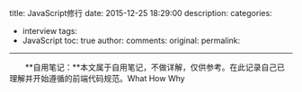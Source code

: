 title: JavaScript修行
date: 2015-12-25 18:29:00
description:
categories:
- interview
tags:
- JavaScript
toc: true
author:
comments:
original:
permalink:
---

　　**自用笔记：**本文属于自用笔记，不做详解，仅供参考。在此记录自己已理解并开始遵循的前端代码规范。What How Why
<!-- more -->
